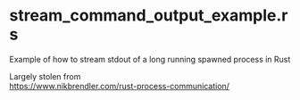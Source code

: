 # stream_command_output_example.rs  

Example of how to stream stdout of a long running spawned process in Rust  

Largely stolen from   
https://www.nikbrendler.com/rust-process-communication/  
